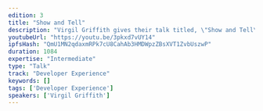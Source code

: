 ```yaml
---
edition: 3
title: "Show and Tell"
description: "Virgil Griffith gives their talk titled, \"Show and Tell\""
youtubeUrl: "https://youtu.be/3pkxd7vUY14"
ipfsHash: "QmU1MN2qdaxmRPk7cU8CahAb3HMDWpzZBsXVT1ZvbUszwP"
duration: 1084
expertise: "Intermediate"
type: "Talk"
track: "Developer Experience"
keywords: []
tags: ['Developer Experience']
speakers: ['Virgil Griffith']
---
```

